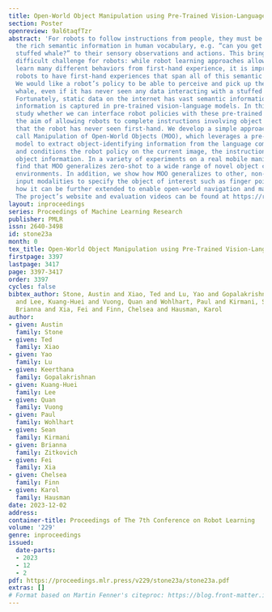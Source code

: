 ```yaml
---
title: Open-World Object Manipulation using Pre-Trained Vision-Language Models
section: Poster
openreview: 9al6taqfTzr
abstract: 'For robots to follow instructions from people, they must be able to connect
  the rich semantic information in human vocabulary, e.g. “can you get me the pink
  stuffed whale?” to their sensory observations and actions. This brings up a notably
  difficult challenge for robots: while robot learning approaches allow robots to
  learn many different behaviors from first-hand experience, it is impractical for
  robots to have first-hand experiences that span all of this semantic information.
  We would like a robot’s policy to be able to perceive and pick up the pink stuffed
  whale, even if it has never seen any data interacting with a stuffed whale before.
  Fortunately, static data on the internet has vast semantic information, and this
  information is captured in pre-trained vision-language models. In this paper, we
  study whether we can interface robot policies with these pre-trained models, with
  the aim of allowing robots to complete instructions involving object categories
  that the robot has never seen first-hand. We develop a simple approach, which we
  call Manipulation of Open-World Objects (MOO), which leverages a pre-trained vision-language
  model to extract object-identifying information from the language command and image,
  and conditions the robot policy on the current image, the instruction, and the extracted
  object information. In a variety of experiments on a real mobile manipulator, we
  find that MOO generalizes zero-shot to a wide range of novel object categories and
  environments. In addition, we show how MOO generalizes to other, non-language-based
  input modalities to specify the object of interest such as finger pointing, and
  how it can be further extended to enable open-world navigation and manipulation.
  The project’s website and evaluation videos can be found at https://robot-moo.github.io/.'
layout: inproceedings
series: Proceedings of Machine Learning Research
publisher: PMLR
issn: 2640-3498
id: stone23a
month: 0
tex_title: Open-World Object Manipulation using Pre-Trained Vision-Language Models
firstpage: 3397
lastpage: 3417
page: 3397-3417
order: 3397
cycles: false
bibtex_author: Stone, Austin and Xiao, Ted and Lu, Yao and Gopalakrishnan, Keerthana
  and Lee, Kuang-Huei and Vuong, Quan and Wohlhart, Paul and Kirmani, Sean and Zitkovich,
  Brianna and Xia, Fei and Finn, Chelsea and Hausman, Karol
author:
- given: Austin
  family: Stone
- given: Ted
  family: Xiao
- given: Yao
  family: Lu
- given: Keerthana
  family: Gopalakrishnan
- given: Kuang-Huei
  family: Lee
- given: Quan
  family: Vuong
- given: Paul
  family: Wohlhart
- given: Sean
  family: Kirmani
- given: Brianna
  family: Zitkovich
- given: Fei
  family: Xia
- given: Chelsea
  family: Finn
- given: Karol
  family: Hausman
date: 2023-12-02
address:
container-title: Proceedings of The 7th Conference on Robot Learning
volume: '229'
genre: inproceedings
issued:
  date-parts:
  - 2023
  - 12
  - 2
pdf: https://proceedings.mlr.press/v229/stone23a/stone23a.pdf
extras: []
# Format based on Martin Fenner's citeproc: https://blog.front-matter.io/posts/citeproc-yaml-for-bibliographies/
---
```

